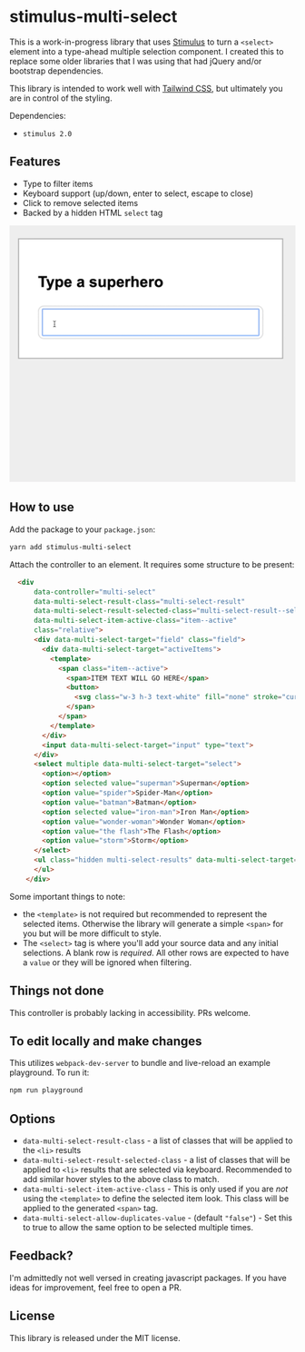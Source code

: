 # stimulus-multi-select

This is a work-in-progress library that uses [Stimulus](https://stimulus.hotwire.dev) to turn a `<select>` element into a type-ahead multiple selection component.
I created this to replace some older libraries that I was using that had jQuery and/or bootstrap dependencies.

This library is intended to work well with [Tailwind CSS](https://tailwindcss.com), but ultimately you are in control of the styling.

Dependencies:

- `stimulus 2.0`

## Features

- Type to filter items
- Keyboard support (up/down, enter to select, escape to close)
- Click to remove selected items
- Backed by a hidden HTML `select` tag

![demo](example/demo.gif)

## How to use

Add the package to your `package.json`:

```bash
yarn add stimulus-multi-select
```

Attach the controller to an element. It requires some structure to be present:

```html
  <div
      data-controller="multi-select"
      data-multi-select-result-class="multi-select-result"
      data-multi-select-result-selected-class="multi-select-result--selected"
      data-multi-select-item-active-class="item--active"
      class="relative">
      <div data-multi-select-target="field" class="field">
        <div data-multi-select-target="activeItems">
          <template>
            <span class="item--active">
              <span>ITEM TEXT WILL GO HERE</span>
              <button>
                <svg class="w-3 h-3 text-white" fill="none" stroke="currentColor" viewBox="0 0 24 24" xmlns="http://www.w3.org/2000/svg"><path stroke-linecap="round" stroke-linejoin="round" stroke-width="2" d="M6 18L18 6M6 6l12 12"></path></svg>
              </span>
            </span>
          </template>
        </div>
        <input data-multi-select-target="input" type="text">
      </div>
      <select multiple data-multi-select-target="select">
        <option></option>
        <option selected value="superman">Superman</option>
        <option value="spider">Spider-Man</option>
        <option value="batman">Batman</option>
        <option selected value="iron-man">Iron Man</option>
        <option value="wonder-woman">Wonder Woman</option>
        <option value="the flash">The Flash</option>
        <option value="storm">Storm</option>
      </select>
      <ul class="hidden multi-select-results" data-multi-select-target="results">
      </ul>
    </div>
```

Some important things to note:

- the `<template>` is not required but recommended to represent the selected items. Otherwise the library will generate a simple `<span>` for you but will be more difficult to style.
- The `<select>` tag is where you'll add your source data and any initial selections. A blank row is _required_. All other rows are expected to have a `value` or they will be ignored when filtering.

## Things not done

This controller is probably lacking in accessibility. PRs welcome.

## To edit locally and make changes

This utilizes `webpack-dev-server` to bundle and live-reload an example playground. To run it:

```bash
npm run playground
```

## Options

- `data-multi-select-result-class` - a list of classes that will be applied to the `<li>` results
- `data-multi-select-result-selected-class` - a list of classes that will be applied to `<li>` results that are selected via keyboard. Recommended to add similar hover styles to the above class to match.
- `data-multi-select-item-active-class` - This is only used if you are _not_ using the `<template>` to define the selected item look. This class will be applied to the generated `<span>` tag.
- `data-multi-select-allow-duplicates-value` - (default `"false"`) - Set this to true to allow the same option to be selected multiple times.

## Feedback?

I'm admittedly not well versed in creating javascript packages. If you have ideas for improvement, feel free to open a PR.

## License

This library is released under the MIT license.
